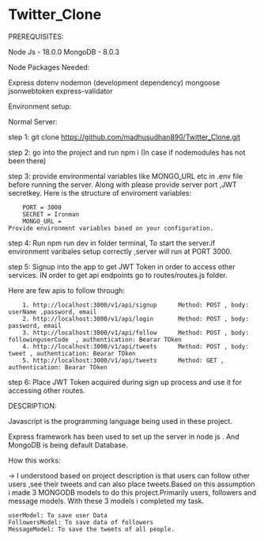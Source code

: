 # Twitter_Clone

PREREQUISITES:

Node Js - 18.0.0 MongoDB - 8.0.3

Node Packages Needed:

Express
dotenv
nodemon (development dependency)
mongoose
jsonwebtoken
express-validator

Environment setup:

Normal Server:

step 1: git clone https://github.com/madhusudhan890/Twitter_Clone.git

step 2: go into the project and run npm i (In case if nodemodules has not been there)

step 3: provide environmental variables like MONGO_URL etc in .env file before running the server. Along with please provide server port ,JWT secretkey. Here is the structure of enviroment variables:

        PORT = 3000
        SECRET = Ironman
        MONGO_URL =
    Provide environment variables based on your configuration.

step 4: Run npm run dev in folder terminal, To start the server.if environment varibales setup correctly ,server will run at PORT 3000.

step 5: Signup into the app to get JWT Token in order to access other services. IN order to get api endpoints go to routes/routes.js folder.

Here are few apis to follow through:

        1. http://localhost:3000/v1/api/signup      Method: POST , body: userName ,password, email
        2. http://localhost:3000/v1/api/login       Method: POST , body: password, email
        3. http://localhost:3000/v1/api/follow      Method: POST , body: followinguserCode  , authentication: Bearar TOken
        4. http://localhost:3000/v1/api/tweets      Method: POST , body: tweet , authentication: Bearar TOken
        5. http://localhost:3000/v1/api/tweets      Method: GET ,  authentication: Bearar TOken

step 6: Place JWT Token acquired during sign up process and use it for accessing other routes.

DESCRIPTION:

Javascript is the programming language being used in these project.

Express framework has been used to set up the server in node js . And MongoDB is being default Database.

How this works:

-> I understood based on project description is that users can follow other users ,see their tweets and can also place tweets.Based on this assumption i made 3 MONGODB models to do this project.Primarily users, followers and message models. With these 3 models i completed my task.

    userModel: To save user Data
    FollowersModel: To save data of followers
    MessageModel: To save the tweets of all people.

